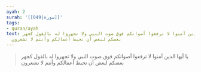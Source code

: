 ```yaml
---
ayah: 2
surah: '[[049|سورة]]'
tags:
- quran/ayah
text: يا أيها الذين آمنوا لا ترفعوا أصواتكم فوق صوت النبي ولا تجهروا له بالقول كجهر
  بعضكم لبعض أن تحبط أعمالكم وأنتم لا تشعرون
---
```

> يا أيها الذين آمنوا لا ترفعوا أصواتكم فوق صوت النبي ولا تجهروا له بالقول كجهر بعضكم لبعض أن تحبط أعمالكم وأنتم لا تشعرون
